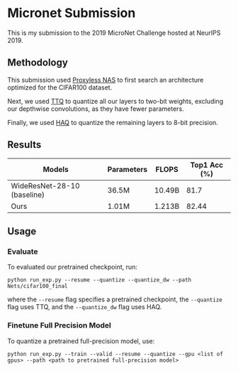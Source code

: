 # Micronet Submission
This is my submission to the 2019 MicroNet Challenge hosted at NeurIPS 2019.

## Methodology

This submission used [Proxyless NAS](https://github.com/mit-han-lab/ProxylessNAS) to first search an architecture optimized for the CIFAR100 dataset. 

Next, we used [TTQ](https://github.com/czhu95/ternarynet) to quantize all our layers to two-bit weights, excluding our depthwise convolutions, as they have fewer parameters. 

Finally, we used [HAQ](https://github.com/mit-han-lab/haq-release) to quantize the remaining layers to 8-bit precision. 

## Results

 Models                   | Parameters | FLOPS | Top1 Acc (%) |
| ------------------------ | -------------- | ------------ | ------------ |
| WideResNet-28-10 (baseline)   |       36.5M      |     10.49B    |    81.7     |
| Ours |       1.01M      |     1.213B    |    82.44     |

## Usage

### Evaluate

To evaluated our pretrained checkpoint, run:
```
python run_exp.py --resume --quantize --quantize_dw --path Nets/cifar100_final
```

where the `--resume` flag specifies a pretrained checkpoint, the `--quantize` flag uses TTQ, and the `--quantize_dw` flag uses HAQ.

### Finetune Full Precision Model

To quantize a pretrained full-precision model, use:
```
python run_exp.py --train --valid --resume --quantize --gpu <list of gpus> --path <path to pretrained full-precision model>
```




